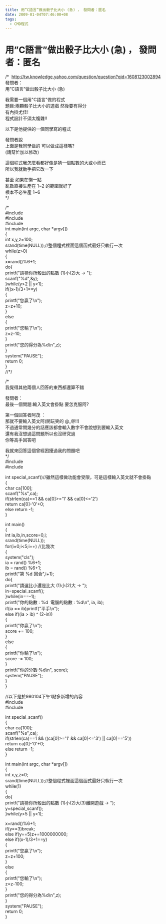 ```yaml
---
title: 用”C語言”做出骰子比大小 (急) ， 發問者：匿名
date: 2009-01-04T07:46:00+08
tags:
  - CMD程式
---
```

# 用”C語言”做出骰子比大小 (急) ， 發問者：匿名

/\*  http://tw.knowledge.yahoo.com/question/question?qid=1608123002894  
發問者：  
 用”C語言”做出骰子比大小 (急)  
   
 我需要一個用"C語言"做的程式  
 題目:兩顆骰子比大小的遊戲 然後要有得分  
 有內掛尤佳!  
 程式設計不須太複雜!!  
  
以下是他提供的一個同學寫的程式  
  
發問者說  
 上面是我同學做的 可以做成這樣嗎?  
 (請幫忙加以修改)  
  
這個程式我怎麼看都好像是猜一個點數的大或小而已  
所以我就動手把它改一下  
  
甚至 如果在懶一點  
亂數直接生產在 1~2 的範圍就好了  
根本不必生產 1~6  
\*/  
  
/\*  
#include  
#include  
#include  
int main(int argc, char \*argv\[\])  
{  
 int x,y,z=100;  
 srand(time(NULL));//整個程式裡面這個函式最好只執行一次  
 while(z>0)  
 {  
 x=rand()%6+1;  
 do{  
 printf("請猜你所骰出的點數 (1)小(2)大 -> ");  
 scanf("%d",&y);  
 }while(y>2 || y<1);  
 if((x-1)/3+1==y)  
 {  
 printf("您贏了\\n");  
 z=z+10;  
 }  
 else  
 {  
 printf("您輸了\\n");  
 z=z-10;  
 }  
 printf("您的得分為%d\\n",z);  
 }  
 system("PAUSE");  
 return 0;  
}  
//\*/  
  
/\*  
我覺得其他兩個人回答的東西都還算不錯  
  
發問者：  
 最後一個問題:輸入英文會掛點 要怎克服阿?  
  
第一個回答者阿茂 ：  
 那就不要輸入英文阿(開玩笑的 @\_@!!)  
 不過通常問幾分的話應該都會輸入數字不會說想到要輸入英文  
 還有我沒想過這問題所以也沒研究過  
 你等高手回答吧  
   
我就來回答這個曾經困擾過我的問題吧  
\*/  
#include  
#include  
  
int special\_scanf()//雖然這樣做功能會受限，可是這樣輸入英文就不會掛點  
{  
 char ca\[100\];  
 scanf("%s",ca);  
 if(strlen(ca)==1 && ca\[0\]>='1' && ca\[0\]<='2')  
 return ca\[0\]-'0'+0;  
 else return -1;  
}  
  
int main()  
{  
 int ia,ib,in,score=0,i;  
 srand(time(NULL));  
 for(i=0;i<5;i++) //比幾次  
 {  
 system("cls");  
 ia = rand() %6+1;  
 ib = rand() %6+1;  
 printf("第 %d 回合",i+1);  
 do{  
 printf("請選比小還是比大 (1)小(2)大 -> ");  
 in=special\_scanf();  
 }while(in==-1);  
 printf("你的點數 : %d  電腦的點數 : %d\\n", ia, ib);  
 if(ia == ib)printf("平手\\n");  
 else if((ia > ib) ^ (2-in))  
 {  
 printf("你贏了\\n");  
 score += 100;  
 }  
 else  
 {  
 printf("你輸了\\n");  
 score -= 100;  
 }  
 printf("你的分數:%d\\n", score);  
 system("PAUSE");  
 }  
}  
  
  
//以下是於980104下午1點多新增的內容  
#include  
#include  
  
int special\_scanf()  
{  
 char ca\[100\];  
 scanf("%s",ca);  
 if(strlen(ca)==1 && ((ca\[0\]>='1' && ca\[0\]<='3') || ca\[0\]=='5'))  
 return ca\[0\]-'0'+0;  
 else return -1;  
}  
  
int main(int argc, char \*argv\[\])  
{  
 int x,y,z=0;  
 srand(time(NULL));//整個程式裡面這個函式最好只執行一次  
 while(1)  
 {  
 do{  
 printf("請猜你所骰出的點數 (1)小(2)大(3)離開遊戲 -> ");  
 y=special\_scanf();  
 }while(y>5 || y<1);  
   
 x=rand()%6+1;  
 if(y==3)break;  
 else if(y==5)z+=1000000000;  
 else if((x-1)/3+1==y)  
 {  
 printf("您贏了\\n");  
 z=z+100;  
 }  
 else  
 {  
 printf("您輸了\\n");  
 z=z-100;  
 }  
 printf("您的得分為%d\\n",z);  
 }  
 system("PAUSE");  
 return 0;  
}